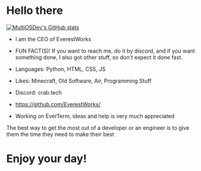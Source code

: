

# Hello there
[![MultiOSDev's GitHub stats](https://github-readme-stats.vercel.app/api?username=multiosdev)](https://github.com/anuraghazra/github-readme-stats)
- I am the CEO of EverestWorks

- FUN FACT(S)! If you want to reach me, do it by discord, and if you want something done, I also got other stuff, so don't expect it done fast. 

- Languages: Python, HTML, CSS, JS

- Likes: Minecraft, Old Software, Air, Programming Stuff

- Discord: crab.tech

- https://github.com/EverestWorks/

- Working on EverTerm, ideas and help is very much appreciated

The best way to get the most out of a developer or an engineer is to give them the time they need to make their best

# Enjoy your day!
